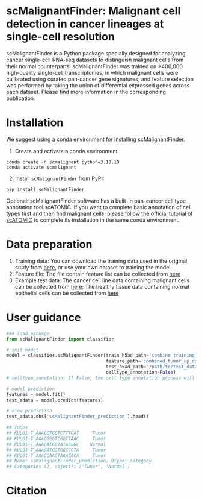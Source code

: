 # scMalignantFinder: Malignant cell detection in cancer lineages at single-cell resolution

scMalignantFinder is a Python package specially designed for analyzing cancer single-cell RNA-seq datasets to distinguish malignant cells from their normal counterparts. scMalignantFinder was trained on >400,000 high-quality single-cell transcriptomes, in which malignant cells were calibrated using curated pan-cancer gene signatures, and feature selection was performed by taking the union of differential expressed genes across each dataset. Please find more information in the corresponding publication.


# Installation

We suggest using a conda environment for installing scMalignantFinder.

1. Create and activate a conda environment

```linux
conda create -n scmalignant python=3.10.10
conda activate scmalignant
```

2. Install `scMalignantFinder` from PyPI:

```shell
pip install scMalignantFinder
```
Optional: scMalignantFinder software has a built-in pan-cancer cell type annotation tool scATOMIC. If you want to complete basic annotation of cell types first and then find malignant cells, please follow the official tutorial of [scATOMIC](https://github.com/abelson-lab/scATOMIC) to complete its installation in the same conda environment.

# Data preparation

1. Training data: You can download the training data used in the original study from [here](http://home.ustc.edu.cn/~jonyyqn/scMalignantFinder_data/combine_training.h5ad), or use your own dataset to training the model.
2. Feature file: The file contain feature list can be collected from [here](http://home.ustc.edu.cn/~jonyyqn/scMalignantFinder_data/combined_tumor_up_down_degs.txt)
3. Example test data: The cancer cell line data containing malignant cells can be collected from [here](http://home.ustc.edu.cn/~jonyyqn/scMalignantFinder_data/test_cancerCellLine.h5ad); The healthy tissue data containing normal epithelial cells can be collected from [here](http://home.ustc.edu.cn/~jonyyqn/scMalignantFinder_data/test_TabulaSapiens.h5ad)

# User guidance

```python
### load package
from scMalignantFinder import classifier

# init model
model = classifier.scMalignantFinder(train_h5ad_path='combine_training.h5ad',
                                     feature_path='combined_tumor_up_down_degs.txt',
                                     test_h5ad_path='/path/to/test_data.h5ad', 
                                     celltype_annotation=False)
# celltype_annotation: If False, the cell type annotation process will not be performed. If True, use scAtomic for cell type annotation

# model prediction
features = model.fit()
test_adata = model.predict(features)

# view prediction
test_adata.obs['scMalignantFinder_prediction'].head()

## Index
## KUL01-T_AAACCTGGTCTTTCAT     Tumor
## KUL01-T_AAACGGGTCGGTTAAC     Tumor
## KUL01-T_AAAGATGGTATAGGGC    Normal
## KUL01-T_AAAGATGGTGGCCCTA     Tumor
## KUL01-T_AAAGCAAGTAAACACA     Tumor
## Name: scMalignantFinder_prediction, dtype: category
## Categories (2, object): ['Tumor', 'Normal']
```



# Citation

